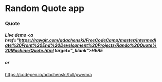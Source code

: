 Random Quote app
=====================================
### Quote
##### Live demo <a href="https://rawgit.com/adachenski/FreeCodeCamp/master/Intermediate%20Front%20End%20Development%20Projects/Rando%20Quote%20Machine/Quote.html  target="_blank">HERE</a>
##### or
https://codepen.io/adachenski/full/pwvmra
